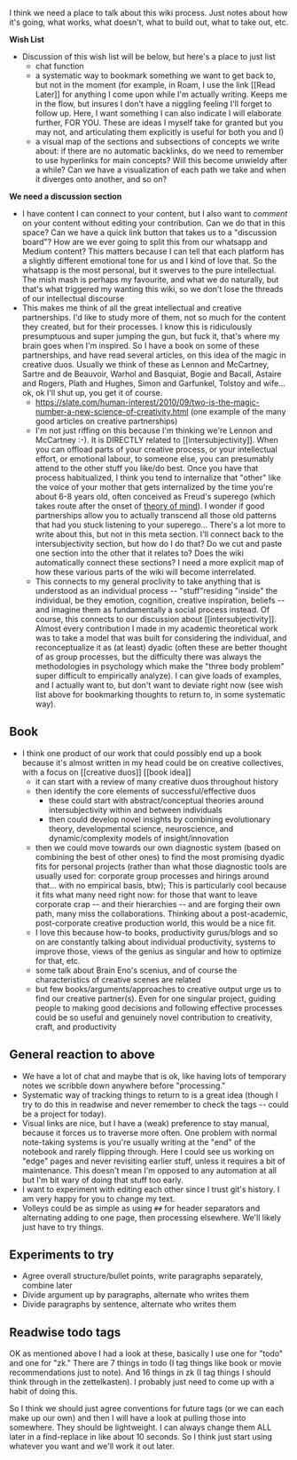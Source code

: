 I think we need a place to talk about this wiki process. Just notes about how it's going, what works, what doesn't, what to build out, what to take out, etc.

**Wish List**

- Discussion of this wish list will be below, but here's a place to just list
  - chat function
  - a systematic way to bookmark something we want to get back to, but not in the moment (for example, in Roam, I use the link [[Read Later]] for anything I come upon while I'm actually writing. Keeps me in the flow, but insures I don't have a niggling feeling I'll forget to follow up. Here, I want something I can also indicate I will elaborate further, FOR YOU. These are ideas I myself take for granted but you may not, and articulating them explicitly is useful for both you and I)
  - a visual map of the sections and subsections of concepts we write about: if there are no automatic backlinks, do we need to remember to use hyperlinks for main concepts? Will this become unwieldy after a while? Can we have a visualization of each path we take and when it diverges onto another, and so on?

**We need a discussion section**

- I have content I can connect to your content, but I also want to _comment_ on your content without editing your contribution. Can we do that in this space? Can we have a quick link button that takes us to a "discussion board"? How are we ever going to split this from our whatsapp and Medium content? This matters because I can tell that each platform has a slightly different emotional tone for us and I kind of love that. So the whatsapp is the most personal, but it swerves to the pure intellectual. The mish mash is perhaps my favourite, and what we do naturally, but that's what triggered my wanting this wiki, so we don't lose the threads of our intellectual discourse
- This makes me think of all the great intellectual and creative partnerships. I'd like to study more of them, not so much for the content they created, but for their processes. I know this is ridiculously presumptuous and super jumping the gun, but fuck it, that's where my brain goes when I'm inspired. So I have a book on some of these partnerships, and have read several articles, on this idea of the magic in creative duos. Usually we think of these as Lennon and McCartney, Sartre and de Beauvoir, Warhol and Basquiat, Bogie and Bacall, Astaire and Rogers, Plath and Hughes, Simon and Garfunkel, Tolstoy and wife... ok, ok I'll shut up, you get it of course. 
  - https://slate.com/human-interest/2010/09/two-is-the-magic-number-a-new-science-of-creativity.html (one example of the many good articles on creative partnerships)
  - I'm not just riffing on this because I'm thinking we're Lennon and McCartney :-). It is DIRECTLY related to [[intersubjectivity]]. When you can offload parts of your creative process, or your intellectual effort, or emotional labour, to someone else, you can presumably attend to the other stuff you like/do best. Once you have that process habitualized, I think you tend to internalize that "other" like the voice of your mother that gets internalized by the time you're about 6-8 years old, often conceived as Freud's superego (which takes route after the onset of [theory of mind](https://www.sciencedirect.com/topics/neuroscience/theory-of-mind)). I wonder if good partnerships allow you to actually transcend all those old patterns that had you stuck listening to your superego... There's a lot more to write about this, but not in this meta section. I'll connect back to the intersubjectivity section, but how do I do that? Do we cut and paste one section into the other that it relates to? Does the wiki automatically connect these sections? I need a more explicit map of how these various parts of the wiki will become interrelated. 
  - This connects to my general proclivity to take anything that is understood as an individual process -- "stuff"residing "inside" the individual, be they emotion, cognition, creative inspiration, beliefs -- and imagine them as fundamentally a social process instead. Of course, this connects to our discussion about [[intersubjectivity]]. Almost every contribution I made in my academic theoretical work was to take a model that was built for considering the individual, and reconceptualize it as (at least) dyadic (often these are better thought of as group processes, but the difficulty there was always the methodologies in psychology which make the "three body problem" super difficult to empirically analyze). I can give loads of examples, and I actually want to, but don't want to deviate right now (see wish list above for bookmarking thoughts to return to, in some systematic way).

## Book

- I think one product of our work that could possibly end up a book because it's almost written in my head could be on creative collectives, with a focus on [[creative duos]] [[book idea]]
    - it can start with a review of many creative duos throughout history
    - then identify the core elements of successful/effective duos
        - these could start with abstract/conceptual theories around intersubjectivity within and between individuals
        - then could develop novel insights by combining evolutionary theory, developmental science, neuroscience, and dynamic/complexity models of insight/innovation
    - then we could move towards our own diagnostic system (based on combining the best of other ones) to find the most promising dyadic fits for personal projects (rather than what those diagnostic tools are usually used for: corporate group processes and hirings around that... with no empirical basis, btw); This is particularly cool because it fits what many need right now: for those that want to leave corporate crap -- and their hierarchies -- and are forging their own path, many miss the collaborations. Thinking about a post-academic, post-corporate creative production world, this would be a nice fit.
    - I love this because how-to books, productivity gurus/blogs and so on are constantly talking about individual productivity, systems to improve those, views of the genius as singular and how to optimize for that, etc.
    - some talk about Brain Eno's scenius, and of course the characteristics of creative scenes are related
    - but few books/arguments/approaches to creative output urge us to find our creative partner(s). Even for one singular project, guiding people to making good decisions and following effective processes could be so useful and genuinely novel contribution to creativity, craft, and productivity

## General reaction to above

- We have a lot of chat and maybe that is ok, like having lots of temporary notes we scribble down anywhere before "processing."
- Systematic way of tracking things to return to is a great idea (though I try to do this in readwise and never remember to check the tags -- could be a project for today).
- Visual links are nice, but I have a (weak) preference to stay manual, because it forces us to traverse more often.
  One problem with normal note-taking systems is you're usually writing at the "end" of the notebook and rarely flipping through.
  Here I could see us working on "edge" pages and never revisiting earlier stuff, unless it requires a bit of maintenance.
  This doesn't mean I'm opposed to any automation at all but I'm bit wary of doing that stuff too early.
- I want to experiment with editing each other since I trust git's history.
  I am very happy for you to change my text.
- Volleys could be as simple as using `##` for header separators and alternating adding to one page, then processing elsewhere.
  We'll likely just have to try things.

## Experiments to try

- Agree overall structure/bullet points, write paragraphs separately, combine later
- Divide argument up by paragraphs, alternate who writes them
- Divide paragraphs by sentence, alternate who writes them

## Readwise todo tags

OK as mentioned above I had a look at these, basically I use one for "todo" and one for "zk."
There are 7 things in todo (I tag things like book or movie recommendations just to note).
And 16 things in zk (I tag things I should think through in the zettelkasten).
I probably just need to come up with a habit of doing this.

So I think we should just agree conventions for future tags (or we can each make up our own) and then I will have a look at pulling those into somewhere.
They should be lightweight. I can always change them ALL later in a find-replace in like about 10 seconds.
So I think just start using whatever you want and we'll work it out later.
